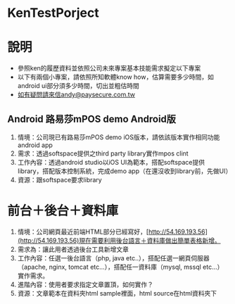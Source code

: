 # KenTestPorject
# 說明
- 參照ken的履歷資料並依照公司未來專案基本技能需求擬定以下專案
- 以下有兩個小專案，請依照所知軟體know how，估算需要多少時間，如android ui部分須多少時間，切出並粗估時間
- 如有疑問請來信andy@paysecure.com.tw

## Android 路易莎mPOS demo Android版
1. 情境：公司現已有路易莎mPOS demo iOS版本，請依該版本實作相同功能android app
2. 需求：透過softspace提供之third party library實作mpos clint
3. 工作內容：透過android studio以iOS UI為範本，搭配softspace提供library，搭配版本控制系統，完成demo app（在還沒收到library前，先做UI）
4. 資源：跟softspace要求library

# 前台＋後台＋資料庫
1. 情境：公司網頁最近前端HTML部分已經寫好，[http://54.169.193.56](http://54.169.193.56)現在需要利用後台語言＋資料庫做出簡單表格新增。
2. 需求為：讓此用者透過後台工具新增文章
3. 工作內容：任選一後台語言（php, java etc..），搭配任選一網頁伺服器（apache, nginx, tomcat etc...），搭配任一資料庫（mysql, mssql etc...）實作需求。
4. 進階內容：使用者要求指定文章置頂，如何實作？
5. 資源：文章範本在資料夾html sample裡面，html source在html資料夾下
